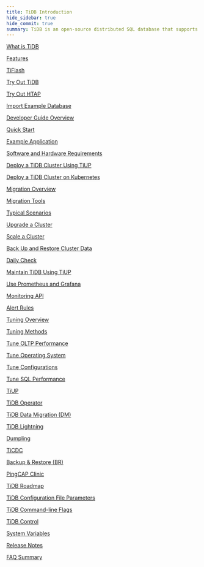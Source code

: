 ```yaml
---
title: TiDB Introduction
hide_sidebar: true
hide_commit: true
summary: TiDB is an open-source distributed SQL database that supports Hybrid Transactional and Analytical Processing (HTAP) workloads. The guide provides information on features, TiFlash, development, deployment, migration, maintenance, monitoring, tuning, tools, and references. It covers everything from quick start to advanced configurations and tools for TiDB.
---
```


<LearningPathContainer platform="tidb" title="TiDB" subTitle="TiDB is an open-source distributed SQL database that supports Hybrid Transactional and Analytical Processing (HTAP) workloads. Find the guide, samples, and references you need to use TiDB.">

<!-- Localization note for TiDB:

- English: use distributed SQL, and start to emphasize HTAP
- Chinese: can keep "NewSQL" and emphasize one-stop real-time HTAP ("一栈式实时 HTAP")
- Japanese: use NewSQL because it is well-recognized

-->

<LearningPath label="Learn" icon="cloud1">

[What is TiDB](https://docs.pingcap.com/tidb/v8.3/overview)

[Features](https://docs.pingcap.com/tidb/v8.3/basic-features)

[TiFlash](https://docs.pingcap.com/tidb/v8.3/tiflash-overview)

</LearningPath>

<LearningPath label="Try" icon="cloud5">

[Try Out TiDB](https://docs.pingcap.com/tidb/v8.3/quick-start-with-tidb)

[Try Out HTAP](https://docs.pingcap.com/tidb/v8.3/quick-start-with-htap)

[Import Example Database](https://docs.pingcap.com/tidb/v8.3/import-example-data)

</LearningPath>

<LearningPath label="Develop" icon="doc8">

[Developer Guide Overview](https://docs.pingcap.com/tidb/v8.3/dev-guide-overview)

[Quick Start](https://docs.pingcap.com/tidb/v8.3/dev-guide-build-cluster-in-cloud)

[Example Application](https://docs.pingcap.com/tidb/v8.3/dev-guide-sample-application-java-spring-boot)

</LearningPath>

<LearningPath label="Deploy" icon="deploy">

[Software and Hardware Requirements](https://docs.pingcap.com/tidb/v8.3/hardware-and-software-requirements)

[Deploy a TiDB Cluster Using TiUP](https://docs.pingcap.com/tidb/v8.3/production-deployment-using-tiup)

[Deploy a TiDB Cluster on Kubernetes](https://docs.pingcap.com/tidb-in-kubernetes/stable)

</LearningPath>

<LearningPath label="Migrate" icon="cloud3">

[Migration Overview](https://docs.pingcap.com/tidb/v8.3/migration-overview)

[Migration Tools](https://docs.pingcap.com/tidb/v8.3/migration-tools)

[Typical Scenarios](https://docs.pingcap.com/tidb/v8.3/migrate-aurora-to-tidb)

</LearningPath>

<LearningPath label="Maintain" icon="maintain">

[Upgrade a Cluster](https://docs.pingcap.com/tidb/v8.3/upgrade-tidb-using-tiup)

[Scale a Cluster](https://docs.pingcap.com/tidb/v8.3/scale-tidb-using-tiup)

[Back Up and Restore Cluster Data](https://docs.pingcap.com/tidb/v8.3/backup-and-restore-overview)

[Daily Check](https://docs.pingcap.com/tidb/v8.3/daily-check)

[Maintain TiDB Using TiUP](https://docs.pingcap.com/tidb/v8.3/maintain-tidb-using-tiup)

</LearningPath>

<LearningPath label="Monitor" icon="cloud6">

[Use Prometheus and Grafana](https://docs.pingcap.com/tidb/v8.3/tidb-monitoring-framework)

[Monitoring API](https://docs.pingcap.com/tidb/v8.3/tidb-monitoring-api)

[Alert Rules](https://docs.pingcap.com/tidb/v8.3/alert-rules)

</LearningPath>

<LearningPath label="Tune" icon="tidb-cloud-tune">

[Tuning Overview](https://docs.pingcap.com/tidb/v8.3/performance-tuning-overview)

[Tuning Methods](https://docs.pingcap.com/tidb/v8.3/performance-tuning-methods)

[Tune OLTP Performance](https://docs.pingcap.com/tidb/v8.3/performance-tuning-practices)

[Tune Operating System](https://docs.pingcap.com/tidb/v8.3/tune-operating-system)

[Tune Configurations](https://docs.pingcap.com/tidb/v8.3/configure-memory-usage)

[Tune SQL Performance](https://docs.pingcap.com/tidb/v8.3/sql-tuning-overview)

</LearningPath>

<LearningPath label="Tools" icon="doc7">

[TiUP](https://docs.pingcap.com/tidb/v8.3/tiup-overview)

[TiDB Operator](https://docs.pingcap.com/tidb/v8.3/tidb-operator-overview)

[TiDB Data Migration (DM)](https://docs.pingcap.com/tidb/v8.3/dm-overview)

[TiDB Lightning](https://docs.pingcap.com/tidb/v8.3/tidb-lightning-overview)

[Dumpling](https://docs.pingcap.com/tidb/v8.3/dumpling-overview)

[TiCDC](https://docs.pingcap.com/tidb/v8.3/ticdc-overview)

[Backup & Restore (BR)](https://docs.pingcap.com/tidb/v8.3/backup-and-restore-overview)

[PingCAP Clinic](https://docs.pingcap.com/tidb/v8.3/clinic-introduction)

</LearningPath>

<LearningPath label="Reference" icon="cloud-dev">

[TiDB Roadmap](https://docs.pingcap.com/tidb/dev/tidb-roadmap)

[TiDB Configuration File Parameters](https://docs.pingcap.com/tidb/v8.3/tidb-configuration-file)

[TiDB Command-line Flags](https://docs.pingcap.com/tidb/v8.3/command-line-flags-for-tidb-configuration)

[TiDB Control](https://docs.pingcap.com/tidb/v8.3/tidb-control)

[System Variables](https://docs.pingcap.com/tidb/v8.3/system-variables)

[Release Notes](https://docs.pingcap.com/tidb/v8.3/release-notes)

[FAQ Summary](https://docs.pingcap.com/tidb/v8.3/faq-overview)

</LearningPath>

</LearningPathContainer>
